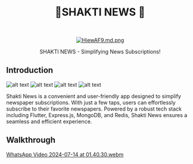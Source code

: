 <h1 align="center">  📲SHAKTI NEWS  📰 </h1> <br>
<p align="center">
</p>

<p align="center">
 <a href="https://pbs.twimg.com/media/GLwgHwIXMAAUBrS?format=jpg&name=small">
    <img src="https://res.cloudinary.com/dgyvdwda7/image/upload/v1720935973/yhaaejzc59oegbakyoe0.png" alt="HiewAF9.md.png" border="0">
  </a>
<p align="center">
  SHAKTI NEWS - Simplifying News Subscriptions!
</p>

## Introduction
![alt text](https://img.shields.io/badge/Flutter-white?style=for-the-badge&logo=flutter&logoColor=02569B) 
![alt text](https://img.shields.io/badge/Express.js-white?style=for-the-badge)
![alt text](https://img.shields.io/badge/MongoDB-4EA94B?style=for-the-badge&logo=mongodb&logoColor=white)
![alt text](https://img.shields.io/badge/redis-%23DD0031.svg?&style=for-the-badge&logo=redis&logoColor=white)

Shakti News is a convenient and user-friendly app designed to simplify newspaper subscriptions. With just a few taps, users can effortlessly subscribe to their favorite newspapers. Powered by a robust tech stack including Flutter, Express.js, MongoDB, and Redis, Shakti News ensures a seamless and efficient experience.

## Walkthrough
[WhatsApp Video 2024-07-14 at 01.40.30.webm](https://github.com/user-attachments/assets/1fe830f5-afcf-4f04-a849-99d24acb3a01)


